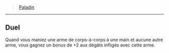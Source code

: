 ﻿---
!ClassFeatureItem
Id: paladin_hd.md#duel
ParentLink: paladin_hd.md#paladin
Name: Duel
ParentName: Paladin
NameLevel: 2
Attributes: {}
---
> [Paladin](hd_paladin.md)

---

## Duel

Quand vous maniez une arme de corps-à-corps à une main et aucune autre arme, vous gagnez un bonus de +2 aux dégâts infligés avec cette arme.

